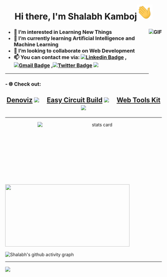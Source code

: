 <h1 align="Center">  Hi there, I'm Shalabh Kamboj<img src="https://raw.githubusercontent.com/ABSphreak/ABSphreak/master/gifs/Hi.gif" width="50"></h1>
<h3>
<img align="right" alt="GIF" height="160px" src="https://media.giphy.com/media/du3J3cXyzhj75IOgvA/giphy.gif">

- 👀 I’m interested in Learning New Things
- 🌱 I’m currently learning Artificial Intelligence and Machine Learning
- 💞️ I’m looking to collaborate on Web Development
- 📫 You can contact me via:
[![Linkedin Badge](https://img.shields.io/badge/-LinkedIn-blue?style=flat-square&logo=Linkedin&logoColor=white&link=https://www.linkedin.com/in/kambojshalabh35/)](https://www.linkedin.com/in/kambojshalabh35/) 
, [![Gmail Badge](https://img.shields.io/badge/-Gmail-c14438?style=flat-square&logo=Gmail&logoColor=white&link=mailto:shalabhkamboj5300@gmail.com)](mailto:shalabhkamboj5300@gmail.com)
,[![Twitter Badge](https://img.shields.io/badge/-Shalabh-1ca0f1?style=flat-square&logo=twitter&logoColor=white&link=https://twitter.com/kambojshalabh35)](https://twitter.com/kambojshalabh35) <img src="https://cdn.dribbble.com/users/2437398/screenshots/4874253/media/2f02a5172aa13b3884144e7b2f49f363.gif" width="50"></h3>

 ---
<h3>  
- 🌐 Check out: </h3>

<h2 align= "center">
<a href="https://denoviz.web.app/">Denoviz</a> <img src="https://denoviz.web.app/assets/img/og.png" width="50">&nbsp;&nbsp;&nbsp;&nbsp;
<a href="https://easycircuitbuild.tech/">Easy Circuit Build</a> <img src="https://webtoolskit.online/assets/img/easy-circuit-build.webp" width="50">&nbsp;&nbsp;&nbsp;&nbsp;
<a href="https://webtoolskit.online/">Web Tools Kit</a> <img src="https://webtoolskit.online/assets/img/og.png" width="50">
</h2>

  ---
  <p>
    <a align= "center" href="https://github.com/kambojshalabh35">
  <img align="right" alt= "stats card" height="200px" width="400" src="https://github-readme-streak-stats.herokuapp.com/?user=kambojshalabh35&theme=chartreuse-dark">
<img height="200px" width="400" src="https://github-readme-stats.vercel.app/api?username=kambojshalabh35&count_private=true&theme=chartreuse-dark&show_icons=true" /></a>
  </p>

  ![Shalabh's github activity graph](https://activity-graph.herokuapp.com/graph?username=kambojshalabh35&theme=chartreuse-dark)
    
 
--- 

  <img align="center" src="https://github-readme-stats.vercel.app/api/top-langs/?username=kambojshalabh35&theme=chartreuse-dark">


<!---
kambojshalabh35/kambojshalabh35 is a ✨ special ✨ repository because its `README.md` (this file) appears on your GitHub profile.
You can click the Preview link to take a look at your changes.
--->
